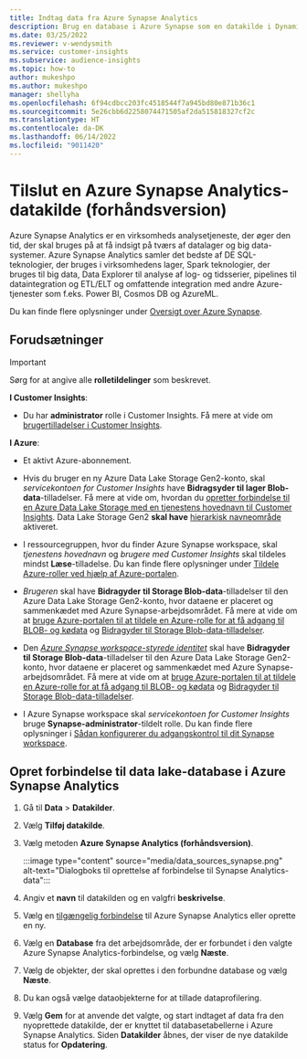 ```yaml
---
title: Indtag data fra Azure Synapse Analytics
description: Brug en database i Azure Synapse som en datakilde i Dynamics 365 Customer Insights.
ms.date: 03/25/2022
ms.reviewer: v-wendysmith
ms.service: customer-insights
ms.subservice: audience-insights
ms.topic: how-to
author: mukeshpo
ms.author: mukeshpo
manager: shellyha
ms.openlocfilehash: 6f94cdbcc203fc4518544f7a945bd80e871b36c1
ms.sourcegitcommit: 5e26cbb6d2258074471505af2da515818327cf2c
ms.translationtype: HT
ms.contentlocale: da-DK
ms.lasthandoff: 06/14/2022
ms.locfileid: "9011420"
---
```

# <a name="connect-an-azure-synapse-analytics-data-source-preview"></a>Tilslut en Azure Synapse Analytics-datakilde (forhåndsversion)

Azure Synapse Analytics er en virksomheds analysetjeneste, der øger den tid, der skal bruges på at få indsigt på tværs af datalager og big data-systemer. Azure Synapse Analytics samler det bedste af DE SQL-teknologier, der bruges i virksomhedens lager, Spark teknologier, der bruges til big data, Data Explorer til analyse af log- og tidsserier, pipelines til dataintegration og ETL/ELT og omfattende integration med andre Azure-tjenester som f.eks. Power BI, Cosmos DB og AzureML.

Du kan finde flere oplysninger under [Oversigt over Azure Synapse](/azure/synapse-analytics/overview-what-is).

## <a name="prerequisites"></a>Forudsætninger

> [!IMPORTANT]
> Sørg for at angive alle **rolletildelinger** som beskrevet.  

**I Customer Insights**:

* Du har **administrator** rolle i Customer Insights. Få mere at vide om [brugertilladelser i Customer Insights](permissions.md#assign-roles-and-permissions).

**I Azure**:

- Et aktivt Azure-abonnement.

- Hvis du bruger en ny Azure Data Lake Storage Gen2-konto, skal *servicekontoen for Customer Insights* have **Bidragsyder til lager Blob-data**-tilladelser. Få mere at vide om, hvordan du [opretter forbindelse til en Azure Data Lake Storage med en tjenestens hovednavn til Customer Insights](connect-service-principal.md). Data Lake Storage Gen2 **skal have** [hierarkisk navneområde](/azure/storage/blobs/data-lake-storage-namespace) aktiveret.

- I ressourcegruppen, hvor du finder Azure Synapse workspace, skal *tjenestens hovednavn* og *brugere med Customer Insights* skal tildeles mindst **Læse**-tilladelse. Du kan finde flere oplysninger under [Tildele Azure-roller ved hjælp af Azure-portalen](/azure/role-based-access-control/role-assignments-portal).

- *Brugeren* skal have **Bidragyder til Storage Blob-data**-tilladelser til den Azure Data Lake Storage Gen2-konto, hvor dataene er placeret og sammenkædet med Azure Synapse-arbejdsområdet. Få mere at vide om at [bruge Azure-portalen til at tildele en Azure-rolle for at få adgang til BLOB- og kødata](/azure/storage/common/storage-auth-aad-rbac-portal) og [Bidragyder til Storage Blob-data-tilladelser](/azure/role-based-access-control/built-in-roles#storage-blob-data-contributor).

- Den *[Azure Synapse workspace-styrede identitet](/azure/synapse-analytics/security/synapse-workspace-managed-identity)* skal have **Bidragyder til Storage Blob-data**-tilladelser til den Azure Data Lake Storage Gen2-konto, hvor dataene er placeret og sammenkædet med Azure Synapse-arbejdsområdet. Få mere at vide om at [bruge Azure-portalen til at tildele en Azure-rolle for at få adgang til BLOB- og kødata](/azure/storage/common/storage-auth-aad-rbac-portal) og [Bidragyder til Storage Blob-data-tilladelser](/azure/role-based-access-control/built-in-roles#storage-blob-data-contributor).

- I Azure Synapse workspace skal *servicekontoen for Customer Insights* bruge **Synapse-administrator**-tildelt rolle. Du kan finde flere oplysninger i [Sådan konfigurerer du adgangskontrol til dit Synapse workspace](/azure/synapse-analytics/security/how-to-set-up-access-control).

## <a name="connect-to-the-data-lake-database-in-azure-synapse-analytics"></a>Opret forbindelse til data lake-database i Azure Synapse Analytics

1. Gå til **Data** > **Datakilder**.

1. Vælg **Tilføj datakilde**.

1. Vælg metoden **Azure Synapse Analytics (forhåndsversion)**.

   :::image type="content" source="media/data_sources_synapse.png" alt-text="Dialogboks til oprettelse af forbindelse til Synapse Analytics-data":::
  
1. Angiv et **navn** til datakilden og en valgfri **beskrivelse**.

1. Vælg en [tilgængelig forbindelse](connections.md) til Azure Synapse Analytics eller oprette en ny.

1. Vælg en **Database** fra det arbejdsområde, der er forbundet i den valgte Azure Synapse Analytics-forbindelse, og vælg **Næste**.

1. Vælg de objekter, der skal oprettes i den forbundne database og vælg **Næste**.

1. Du kan også vælge dataobjekterne for at tillade dataprofilering.

1. Vælg **Gem** for at anvende det valgte, og start indtaget af data fra den nyoprettede datakilde, der er knyttet til databasetabellerne i Azure Synapse Analytics. Siden **Datakilder** åbnes, der viser de nye datakilde status for **Opdatering**.
